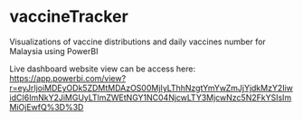 # vaccineTracker
Visualizations of vaccine distributions and daily vaccines number for Malaysia using PowerBI 

Live dashboard website view can be access here:
https://app.powerbi.com/view?r=eyJrIjoiMDEyODk5ZDMtMDAzOS00MjIyLThhNzgtYmYwZmJjYjdkMzY2IiwidCI6ImNkY2JiMGUyLTlmZWEtNGY1NC04NjcwLTY3MjcwNzc5N2FkYSIsImMiOjEwfQ%3D%3D



